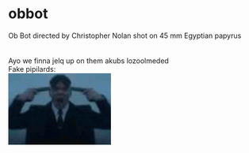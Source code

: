 # obbot
Ob Bot directed by Christopher Nolan shot on 45 mm Egyptian papyrus
<br>
<br>
<br>
Ayo we finna jelq up on them akubs lozoolmeded<br>
Fake pipilards:<br>
![](kms.gif)